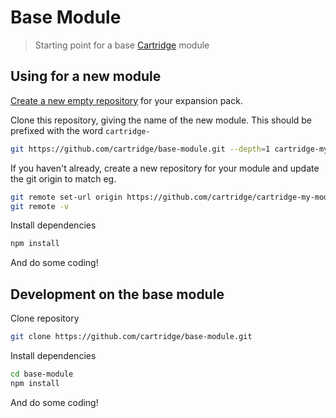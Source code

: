 # Base Module

> Starting point for a base [Cartridge](https://github.com/cartridge/cartridge) module

## Using for a new module
[Create a new empty repository](https://github.com/new) for your expansion pack.

Clone this repository, giving the name of the new module. This should be prefixed with the word `cartridge-`
```sh
git https://github.com/cartridge/base-module.git --depth=1 cartridge-my-module
```

If you haven't already, create a new repository for your module and update the git origin to match eg.

```sh
git remote set-url origin https://github.com/cartridge/cartridge-my-module.git
git remote -v
```

Install dependencies
```sh
npm install
```

And do some coding!


## Development on the base module
Clone repository
```sh
git clone https://github.com/cartridge/base-module.git
```

Install dependencies
```sh
cd base-module
npm install
```

And do some coding!

